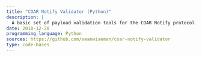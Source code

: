 ```yaml
---
title: "COAR Notify Validator (Python)"
description: |
  A basic set of payload validation tools for the COAR Notify protocol. Also available as a <a href="https://pypi.org/project/coar-notify-validator/" class="external-link">Python package</a> 
date: 2018-12-20
programming_language: Python
sources: https://github.com/seanwiseman/coar-notify-validator
type: code-bases
---
```

